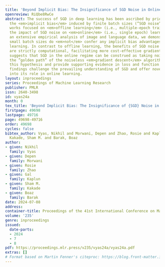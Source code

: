 ```yaml
---
title: 'Beyond Implicit Bias: The Insignificance of SGD Noise in Online Learning'
openreview: RiQbe8RwCe
abstract: The success of SGD in deep learning has been ascribed by prior works to
  the <em>implicit bias</em> induced by finite batch sizes (”SGD noise”). While prior
  works focused on <em>offline learning</em> (i.e., multiple-epoch training), we study
  the impact of SGD noise on <em>online</em> (i.e., single epoch) learning. Through
  an extensive empirical analysis of image and language data, we demonstrate that
  small batch sizes do <em>not</em> confer any implicit bias advantages in online
  learning. In contrast to offline learning, the benefits of SGD noise in online learning
  are strictly computational, facilitating more cost-effective gradient steps. This
  suggests that SGD in the online regime can be construed as taking noisy steps along
  the ”golden path” of the noiseless <em>gradient descent</em> algorithm. We study
  this hypothesis and provide supporting evidence in loss and function space. Our
  findings challenge the prevailing understanding of SGD and offer novel insights
  into its role in online learning.
layout: inproceedings
series: Proceedings of Machine Learning Research
publisher: PMLR
issn: 2640-3498
id: vyas24a
month: 0
tex_title: 'Beyond Implicit Bias: The Insignificance of {SGD} Noise in Online Learning'
firstpage: 49698
lastpage: 49716
page: 49698-49716
order: 49698
cycles: false
bibtex_author: Vyas, Nikhil and Morwani, Depen and Zhao, Rosie and Kaplun, Gal and
  Kakade, Sham M. and Barak, Boaz
author:
- given: Nikhil
  family: Vyas
- given: Depen
  family: Morwani
- given: Rosie
  family: Zhao
- given: Gal
  family: Kaplun
- given: Sham M.
  family: Kakade
- given: Boaz
  family: Barak
date: 2024-07-08
address:
container-title: Proceedings of the 41st International Conference on Machine Learning
volume: '235'
genre: inproceedings
issued:
  date-parts:
  - 2024
  - 7
  - 8
pdf: https://proceedings.mlr.press/v235/vyas24a/vyas24a.pdf
extras: []
# Format based on Martin Fenner's citeproc: https://blog.front-matter.io/posts/citeproc-yaml-for-bibliographies/
---
```

